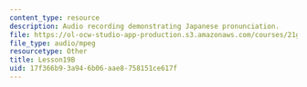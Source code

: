 ```yaml
---
content_type: resource
description: Audio recording demonstrating Japanese pronunciation.
file: https://ol-ocw-studio-app-production.s3.amazonaws.com/courses/21g-504-japanese-iv-spring-2009/17f366b93a946b06aae8758151ce617f_Lesson19B.mp3
file_type: audio/mpeg
resourcetype: Other
title: Lesson19B
uid: 17f366b9-3a94-6b06-aae8-758151ce617f
---
```

